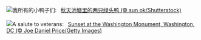 ![](https://www.bing.com/th?id=OHR.MallarDucks_ZH-CN7422818269_UHD.jpg&w=1000)我所有的小鸭子们:&nbsp;&ensp;[秋天池塘里的两只绿头鸭 (© sun ok/Shutterstock)](https://www.bing.com/th?id=OHR.MallarDucks_ZH-CN7422818269_UHD.jpg)
<br><br/>
![](https://www.bing.com/th?id=OHR.VeteransDayDC_EN-US7666353324_UHD.jpg&w=1000)A salute to veterans:&nbsp;&ensp;[Sunset at the Washington Monument, Washington, DC (© Joe Daniel Price/Getty Images)](https://www.bing.com/th?id=OHR.VeteransDayDC_EN-US7666353324_UHD.jpg)
<br><br/>

